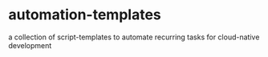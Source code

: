 # automation-templates
a collection of script-templates to automate recurring tasks for cloud-native development
